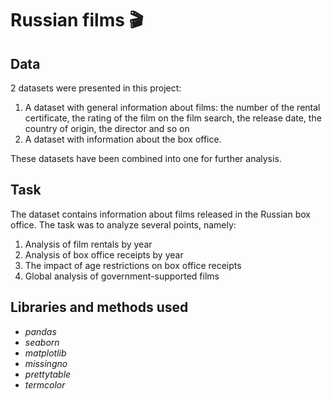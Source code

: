 # Russian films 🎬

## Data
2 datasets were presented in this project:
1) A dataset with general information about films: the number of the rental certificate, the rating of the film on the film search, the release date, the country of origin, the director and so on
2) A dataset with information about the box office.

These datasets have been combined into one for further analysis.

## Task

The dataset contains information about films released in the Russian box office. The task was to analyze several points, namely:
1) Analysis of film rentals by year
2) Analysis of box office receipts by year
3) The impact of age restrictions on box office receipts
4) Global analysis of government-supported films

## Libraries and methods used
- *pandas*
- *seaborn*
- *matplotlib*
- *missingno*
- *prettytable*
- *termcolor*